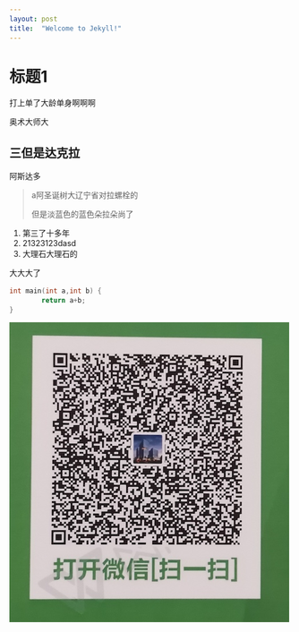 ```yaml
---
layout: post
title:  "Welcome to Jekyll!"
---
```


# 标题1

打上单了大龄单身啊啊啊

奥术大师大

## 三但是达克拉

阿斯达多

> a阿圣诞树大辽宁省对拉螺栓的
>
> 但是淡蓝色的蓝色朵拉朵尚了

1. 第三了十多年
2. 21323123dasd
3. 大理石大理石的 

大大大了

```c
int main(int a,int b) {
		return a+b;
}
```



![WechatIMG1909](/assets/cs/WechatIMG1909.jpeg)

